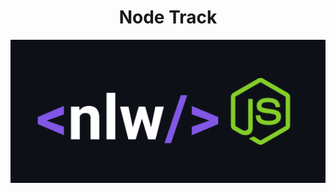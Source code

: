 
<h1 align="center">
Node Track</h1>

<p align="center">
   <img src="@readmeImages/nlw-node.png">
</p>
 

